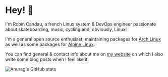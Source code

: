 # Hey! :wave:

I'm Robin Candau, a french Linux system & DevOps engineer passionate about skateboarding, music, cycling and, obviously, Linux!

I'm a general open source enthusiast, maintaining packages for [Arch Linux](https://archlinux.org/packages/?sort=&q=&maintainer=Antiz) as well as some packages for [Alpine Linux](https://pkgs.alpinelinux.org/packages?name=&branch=edge&repo=&arch=&maintainer=Robin+Candau).

You can find general & contact info about me on [my website](https://antiz.fr) on which I also write some blog posts when I feel like it.

![Anurag's GitHub stats](https://github-readme-stats.vercel.app/api?username=Antiz96&count_private=true&show_icons=true&theme=tokyonight)
